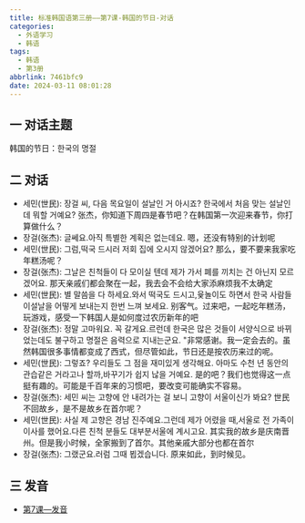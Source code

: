 ```yaml
---
title: 标准韩国语第三册——第7课-韩国的节日-对话
categories:
  - 外语学习
  - 韩语
tags:
  - 韩语
  - 第3册
abbrlink: 7461bfc9
date: 2024-03-11 08:01:28
---
```

## 一 对话主题

韩国的节日：한국의 명절

<!--more-->

## 二  对话

* 세민(世民): 장걸 씨, 다음 목요일이 설날인 거 아시죠? 한국에서 처음 맞는 설날인데 뭐할 거예요? 张杰，你知道下周四是春节吧？在韩国第一次迎来春节，你打算做什么？
* 장걸(张杰): 글쎄요.아직 특별한 계획은 없는데요. 嗯，还没有特别的计划呢
* 세민(世民):  그럼,떡국 드시러 저회 집에 오시지 않겠어요? 那么，要不要来我家吃年糕汤呢？
* 장걸(张杰): 그날은 친척들이 다 모이실 텐데 제가 가서 폐를 끼치는 건 아닌지 모르겠어요. 那天亲戚们都会聚在一起，我去会不会给大家添麻烦我不太确定
* 세민(世民): 별 말씀을 다 하세요.와서 떡국도 드시고,윷놀이도 하면서 한국 사람들이설날을 어떻게 보내는지 한번 느껴 보세요. 别客气。过来吧，一起吃年糕汤，玩游戏，感受一下韩国人是如何度过农历新年的吧
* 장걸(张杰): 정말 고마워요. 꼭 갈게요.르런데 한국은 많은 것들이 서양식으로 바뀌었는데도 불구하고 명절은 음력으로 지내는군요. "非常感谢。我一定会去的。虽然韩国很多事情都变成了西式，但尽管如此，节日还是按农历来过的呢。
* 세민(世民): 그렇죠? 우리들도 그 점을 재미있게 생각해요. 아마도 수천 년 동안의 관습같은 거라고나 할까,바꾸기가 쉽지 낞을 거예요. 是的吧？我们也觉得这一点挺有趣的。可能是千百年来的习惯吧，要改变可能确实不容易。
* 장걸(张杰): 세민 씨는 고향에 안 내려가는 걸 보니 고향이 서울이신가 봐요? 世民不回故乡，是不是故乡在首尔呢？
* 세민(世民): 사실 제 고향은 경남 진주예요.그런데 제가 어렸을 때,서울로 전 가족이 이사를 했어요.다른 친척 분들도 대부분서울에 계시고요. 其实我的故乡是庆南晋州。但是我小时候，全家搬到了首尔。其他亲戚大部分也都在首尔
* 장걸(张杰): 그랬군요.러럼 그때 뵙겠습니다. 原来如此，到时候见。

## 三 发音

* [第7课—发音][1]



[1]:https://biz.cli.im/Pcview?name=https%3A%2F%2Fbiz.cli.im%2Ftest%2FDM388519%3Fcoding%3DIhkARZ%26qrurl%3Dhttp%253A%252F%252Fqr31.cn%252FIhkARZ%26gtype%3D2&time=1